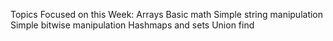 
Topics Focused on this Week:
Arrays
Basic math
Simple string manipulation
Simple bitwise manipulation
Hashmaps and sets
Union find
